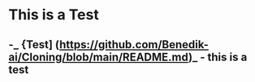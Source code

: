 # This is a Test
-_ {Test] (https://github.com/Benedik-ai/Cloning/blob/main/README.md)_ - this is a test
---
